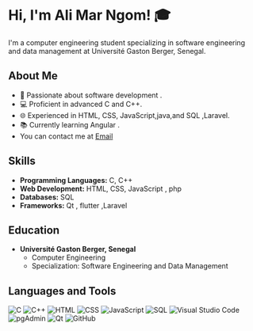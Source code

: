 # Hi, I'm Ali Mar Ngom! 🎓



I'm a computer engineering student specializing in software engineering and data management at Université Gaston Berger, Senegal.

## About Me

- 🌟 Passionate about software development .
- 💻 Proficient in advanced C and C++.
- 🌐 Experienced in HTML, CSS, JavaScript,java,and SQL ,Laravel.
- 📚 Currently learning Angular .
- You can contact me at  [Email](mailto:alingom2018@gmail.com)

## Skills

- **Programming Languages:** C, C++
- **Web Development:** HTML, CSS, JavaScript , php 
- **Databases:** SQL
- **Frameworks:** Qt , flutter ,Laravel

## Education

- **Université Gaston Berger, Senegal**
  - Computer Engineering
  - Specialization: Software Engineering and Data Management


## Languages and Tools

![C](https://img.shields.io/badge/-C-00599C?style=flat&logo=c&logoColor=white)
![C++](https://img.shields.io/badge/-C++-00599C?style=flat&logo=c%2B%2B&logoColor=white)
![HTML](https://img.shields.io/badge/-HTML5-E34F26?style=flat&logo=html5&logoColor=white)
![CSS](https://img.shields.io/badge/-CSS3-1572B6?style=flat&logo=css3&logoColor=white)
![JavaScript](https://img.shields.io/badge/-JavaScript-F7DF1E?style=flat&logo=javascript&logoColor=black)
![SQL](https://img.shields.io/badge/-SQL-4479A1?style=flat&logo=postgresql&logoColor=white)
![Visual Studio Code](https://img.shields.io/badge/-VS%20Code-007ACC?style=flat&logo=visual-studio-code&logoColor=white)
![pgAdmin](https://img.shields.io/badge/-pgAdmin-316192?style=flat&logo=postgresql&logoColor=white)
![Qt](https://img.shields.io/badge/-Qt-41CD52?style=flat&logo=qt&logoColor=white)
![GitHub](https://img.shields.io/badge/-GitHub-181717?style=flat&logo=github&logoColor=white)
